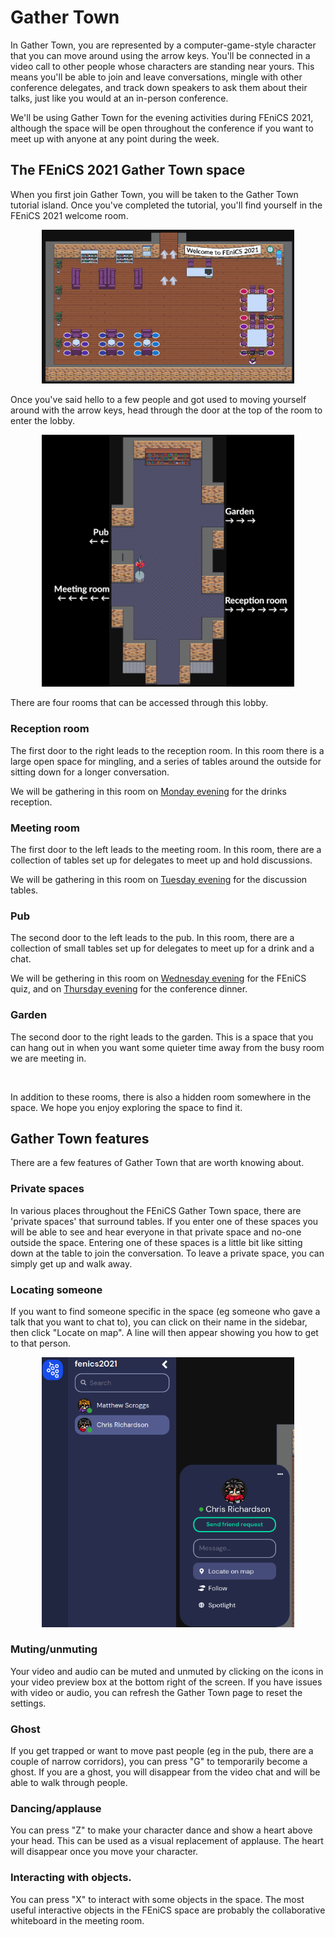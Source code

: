 # Gather Town

In Gather Town, you are represented by a computer-game-style character that you can move around using the arrow keys.
You'll be connected in a video call to other people whose characters are standing near yours. This means you'll be able
to join and leave conversations, mingle with other conference delegates, and track down speakers to ask them about their
talks, just like you would at an in-person conference.

We'll be using Gather Town for the evening activities during FEniCS 2021, although the space will be open throughout the
conference if you want to meet up with anyone at any point during the week.

## The FEniCS 2021 Gather Town space
When you first join Gather Town, you will be taken to the Gather Town tutorial island. Once you've completed the tutorial,
you'll find yourself in the FEniCS 2021 welcome room.

<center>
<img src='/img/gather_welcome.png' style='max-width:80%'>
</center>

Once you've said hello to a few people and got used to moving yourself around with the arrow keys, head through the door
at the top of the room to enter the lobby.

<center>
<img src='/img/gather_lobby.png' style='max-width:80%'>
</center>

There are four rooms that can be accessed through this lobby.

### Reception room
The first door to the right leads to the reception room. In this room there is a large open space for mingling,
and a series of tables around the outside for sitting down for a longer conversation.

We will be gathering in this room on [Monday evening](/evening/monday.html) for the drinks reception.

### Meeting room
The first door to the left leads to the meeting room. In this room, there are a collection of tables set up
for delegates to meet up and hold discussions.

We will be gathering in this room on [Tuesday evening](/evening/tuesday.html) for the discussion tables.

### Pub
The second door to the left leads to the pub. In this room, there are a collection of small tables set up
for delegates to meet up for a drink and a chat.

We will be gethering in this room on [Wednesday evening](/evening/wednesday.html) for the FEniCS quiz,
and on [Thursday evening](/evening/thursday.html) for the conference dinner.

### Garden
The second door to the right leads to the garden. This is a space that you can hang out in when you want some
quieter time away from the busy room we are meeting in.

<br />

In addition to these rooms, there is also a hidden room somewhere in the space. We hope you enjoy exploring the
space to find it.


## Gather Town features
There are a few features of Gather Town that are worth knowing about.

### Private spaces
In various places throughout the FEniCS Gather Town space, there are 'private spaces' that surround tables. If you
enter one of these spaces you will be able to see and hear everyone in that private space and no-one outside the space.
Entering one of these spaces is a little bit like sitting down at the table to join the conversation. To leave a private
space, you can simply get up and walk away.

### Locating someone
If you want to find someone specific in the space (eg someone who gave a talk that you want to chat to), you can click on their name
in the sidebar, then click "Locate on map". A line will then appear showing you how to get to that person.

<center>
<img src='/img/gather_locate.png' style='max-width:80%'>
</center>

### Muting/unmuting
Your video and audio can be muted and unmuted by clicking on the icons in your video preview box at the bottom right of the screen.
If you have issues with video or audio, you can refresh the Gather Town page to reset the settings.

### Ghost
If you get trapped or want to move past people (eg in the pub, there are a couple of narrow corridors), you can press "G" to temporarily
become a ghost. If you are a ghost, you will disappear from the video chat and will be able to walk through people.

### Dancing/applause
You can press "Z" to make your character dance and show a heart above your head. This can be used as a visual replacement of applause.
The heart will disappear once you move your character.

### Interacting with objects.
You can press "X" to interact with some objects in the space. The most useful interactive objects in the FEniCS space are probably
the collaborative whiteboard in the meeting room.
